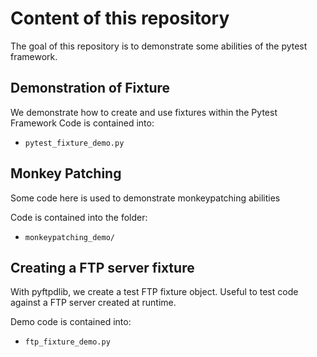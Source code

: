 # Content of this repository

The goal of this repository is to demonstrate some abilities of 
the pytest framework.

## Demonstration of Fixture

We demonstrate how to create and use fixtures within the Pytest Framework 
Code is contained into:

- `pytest_fixture_demo.py`

## Monkey Patching

Some code here is used to demonstrate monkeypatching abilities

Code is contained into the folder:

 - `monkeypatching_demo/`

## Creating a FTP server fixture

With pyftpdlib, we create a test FTP fixture object. Useful to test code 
against a FTP server created at runtime.

Demo code is contained into:

- `ftp_fixture_demo.py`

